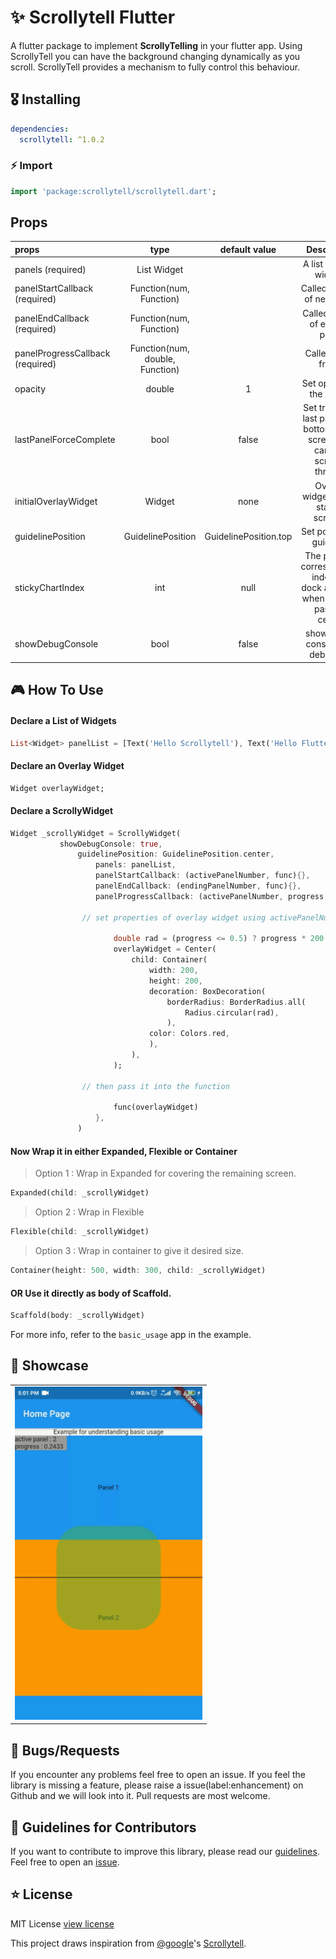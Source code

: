 # ✨ Scrollytell Flutter



A flutter package to implement **ScrollyTelling** in your flutter app. Using ScrollyTell you can have the background changing dynamically as you scroll. ScrollyTell provides a mechanism to fully control this behaviour.

## 🎖 Installing

```yaml
dependencies:
  scrollytell: ^1.0.2
```

### ⚡️ Import

```dart
import 'package:scrollytell/scrollytell.dart';
```
## Props

| props  | type  | default value | Description |
| :------------ |:---------------:| :------------:| :------------:|
| panels (required)      | List Widget |       | A list of panel widgets |
| panelStartCallback (required)     | Function(num, Function)      |  | Called on start of new panel |
| panelEndCallback (required) | Function(num, Function)        | |Called on end of existing panel |
| panelProgressCallback (required) | Function(num, double, Function) |  |Called every frame |
| opacity | double | 1 | Set opacity of the panels |
| lastPanelForceComplete | bool | false | Set true if the last panel hits bottom of the screen and can't be scrolled through |
| initialOverlayWidget | Widget | none | Overlay widget before start of scrolling |
| guidelinePosition | GuidelinePosition | GuidelinePosition.top | Set position of guideline |
| stickyChartIndex | int | null | The panel of corresponding index will dock at center when scrolled past the center |
| showDebugConsole | bool | false | show debug console and debug line |


## 🎮 How To Use

#### Declare a List of Widgets
```dart
List<Widget> panelList = [Text('Hello Scrollytell'), Text('Hello Flutter')];
```
#### Declare an Overlay Widget
```dart
Widget overlayWidget;
```
#### Declare a ScrollyWidget
```dart
Widget _scrollyWidget = ScrollyWidget(
		   showDebugConsole: true,
  	           guidelinePosition: GuidelinePosition.center,
                   panels: panelList,
                   panelStartCallback: (activePanelNumber, func){},
                   panelEndCallback: (endingPanelNumber, func){},
                   panelProgressCallback: (activePanelNumber, progress, func){
    
                // set properties of overlay widget using activePanelNumber and progress
        
                       double rad = (progress <= 0.5) ? progress * 200 : 200 - progress * 200;
                       overlayWidget = Center(
                           child: Container(
                               width: 200,
                               height: 200,
                               decoration: BoxDecoration(
                                   borderRadius: BorderRadius.all(
                                       Radius.circular(rad),
                                   ),
                               color: Colors.red,
                               ),
                           ),
                       );
        
                // then pass it into the function
        
                       func(overlayWidget)
                   },
               )
```

#### Now Wrap it in either Expanded, Flexible or Container
> Option 1 : Wrap in Expanded for covering the remaining screen.
```dart
Expanded(child: _scrollyWidget)
```
> Option 2 : Wrap in Flexible
```dart
Flexible(child: _scrollyWidget)
```
> Option 3 : Wrap in container to give it desired size.
```dart
Container(height: 500, width: 300, child: _scrollyWidget)
```
#### OR Use it directly as body of Scaffold.
```dart
Scaffold(body: _scrollyWidget)
```

For more info, refer to the `basic_usage` app in the example.

## 🚀 Showcase

<table>
  <tr>
    <td align="center">
      <img src="https://raw.githubusercontent.com/mdg-iitr/scrollytell/master/screenshots/BasicUsage.gif" width="300px">
    </td>
  </tr>
</table>


## 🐛 Bugs/Requests

If you encounter any problems feel free to open an issue. If you feel the library is
missing a feature, please raise a issue(label:enhancement) on Github and we will look into it.
Pull requests are most welcome.

## 🤝 Guidelines for Contributors

If you want to contribute to improve this library, please read our [guidelines](https://github.com/mdg-iitr/scrollytell/blob/master/CONTRIBUTING.md). Feel free to open an [issue](https://github.com/mdg-iitr/scrollytell/issues).


## ⭐️ License

MIT License
[view license](https://github.com/mdg-iitr/scrollytell/blob/master/LICENSE)

This project draws inspiration from [@google](https://github.com/google)'s [Scrollytell](https://github.com/google/scrollytell).
